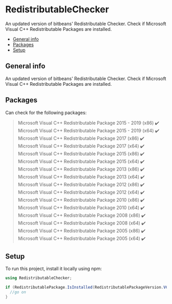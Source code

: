 # RedistributableChecker
An updated version of bitbeans' Redistributable Checker. Check if Microsoft Visual C++ Redistributable Packages are installed.
* [General info](#general-info)
* [Packages](#technologies)
* [Setup](#setup)

## General info
An updated version of bitbeans' Redistributable Checker. Check if Microsoft Visual C++ Redistributable Packages are installed.
	
## Packages
Can check for the following packages:
> Microsoft Visual C++ Redistributable Package 2015 - 2019 (x86) ✔️  
> Microsoft Visual C++ Redistributable Package 2015 - 2019 (x64) ✔️  
> Microsoft Visual C++ Redistributable Package 2017 (x86) ✔️  
> Microsoft Visual C++ Redistributable Package 2017 (x64) ✔️  
> Microsoft Visual C++ Redistributable Package 2015 (x86) ✔️  
> Microsoft Visual C++ Redistributable Package 2015 (x64) ✔️  
> Microsoft Visual C++ Redistributable Package 2013 (x86) ✔️  
> Microsoft Visual C++ Redistributable Package 2013 (x64) ✔️  
> Microsoft Visual C++ Redistributable Package 2012 (x86) ✔️  
> Microsoft Visual C++ Redistributable Package 2012 (x64) ✔️  
> Microsoft Visual C++ Redistributable Package 2010 (x86) ✔️  
> Microsoft Visual C++ Redistributable Package 2010 (x64) ✔️  
> Microsoft Visual C++ Redistributable Package 2008 (x86) ✔️  
> Microsoft Visual C++ Redistributable Package 2008 (x64) ✔️  
> Microsoft Visual C++ Redistributable Package 2005 (x86) ✔️  
> Microsoft Visual C++ Redistributable Package 2005 (x64) ✔️  
	
## Setup
To run this project, install it locally using npm:

```csharp
using RedistributableChecker;

if (RedistributablePackage.IsInstalled(RedistributablePackageVersion.VC2013x64)) {
  //go on
}
```
